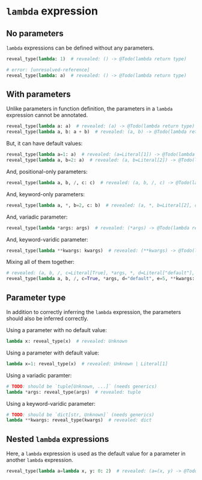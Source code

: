 # `lambda` expression

## No parameters

`lambda` expressions can be defined without any parameters.

```py
reveal_type(lambda: 1)  # revealed: () -> @Todo(lambda return type)

# error: [unresolved-reference]
reveal_type(lambda: a)  # revealed: () -> @Todo(lambda return type)
```

## With parameters

Unlike parameters in function definition, the parameters in a `lambda` expression cannot be
annotated.

```py
reveal_type(lambda a: a)  # revealed: (a) -> @Todo(lambda return type)
reveal_type(lambda a, b: a + b)  # revealed: (a, b) -> @Todo(lambda return type)
```

But, it can have default values:

```py
reveal_type(lambda a=1: a)  # revealed: (a=Literal[1]) -> @Todo(lambda return type)
reveal_type(lambda a, b=2: a)  # revealed: (a, b=Literal[2]) -> @Todo(lambda return type)
```

And, positional-only parameters:

```py
reveal_type(lambda a, b, /, c: c)  # revealed: (a, b, /, c) -> @Todo(lambda return type)
```

And, keyword-only parameters:

```py
reveal_type(lambda a, *, b=2, c: b)  # revealed: (a, *, b=Literal[2], c) -> @Todo(lambda return type)
```

And, variadic parameter:

```py
reveal_type(lambda *args: args)  # revealed: (*args) -> @Todo(lambda return type)
```

And, keyword-varidic parameter:

```py
reveal_type(lambda **kwargs: kwargs)  # revealed: (**kwargs) -> @Todo(lambda return type)
```

Mixing all of them together:

```py
# revealed: (a, b, /, c=Literal[True], *args, *, d=Literal["default"], e=Literal[5], **kwargs) -> @Todo(lambda return type)
reveal_type(lambda a, b, /, c=True, *args, d="default", e=5, **kwargs: None)
```

## Parameter type

In addition to correctly inferring the `lambda` expression, the parameters should also be inferred
correctly.

Using a parameter with no default value:

```py
lambda x: reveal_type(x)  # revealed: Unknown
```

Using a parameter with default value:

```py
lambda x=1: reveal_type(x)  # revealed: Unknown | Literal[1]
```

Using a variadic paramter:

```py
# TODO: should be `tuple[Unknown, ...]` (needs generics)
lambda *args: reveal_type(args)  # revealed: tuple
```

Using a keyword-varidic parameter:

```py
# TODO: should be `dict[str, Unknown]` (needs generics)
lambda **kwargs: reveal_type(kwargs)  # revealed: dict
```

## Nested `lambda` expressions

Here, a `lambda` expression is used as the default value for a parameter in another `lambda`
expression.

```py
reveal_type(lambda a=lambda x, y: 0: 2)  # revealed: (a=(x, y) -> @Todo(lambda return type)) -> @Todo(lambda return type)
```
